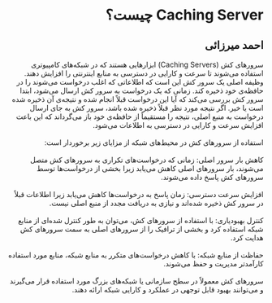 <h1 dir="rtl">Caching Server چیست؟</h1>
<h2 dir="rtl">احمد میرزائی</h2>

<div dir="rtl">
سرورهای کش (Caching Servers) ابزارهایی هستند که در شبکه‌های کامپیوتری استفاده می‌شوند تا سرعت و کارایی در دسترسی به منابع اینترنتی را افزایش دهند. وظیفه اصلی یک سرور کش این است که اطلاعاتی که اغلب درخواست می‌شوند را در حافظه‌ی خود ذخیره کند. زمانی که یک درخواست به سرور کش ارسال می‌شود، ابتدا سرور کش بررسی می‌کند که آیا این درخواست قبلاً انجام شده و نتیجه‌ی آن ذخیره شده است یا خیر. اگر نتیجه مورد نظر قبلاً ذخیره شده باشد، سرور کش به جای ارسال درخواست به منبع اصلی، نتیجه را مستقیماً از حافظه‌ی خود باز می‌گرداند که این باعث افزایش سرعت و کارایی در دسترسی به اطلاعات می‌شود.
</div>
</br>

<div dir="rtl">
استفاده از سرورهای کش در محیط‌های شبکه از مزایای زیر برخوردار است:
  </br>
  </br>
کاهش بار سرور اصلی: زمانی که درخواست‌های تکراری به سرورهای کش متصل می‌شوند، بار سرورهای اصلی کاهش می‌یابد زیرا بخشی از درخواست‌ها توسط سرورهای کش پاسخ داده می‌شوند.
    </br>
  </br>
افزایش سرعت دسترسی: زمان پاسخ به درخواست‌ها کاهش می‌یابد زیرا اطلاعات قبلاً در سرور کش ذخیره شده‌اند و نیازی به دریافت مجدد از منبع اصلی نیست.
    </br>
  </br>
کنترل بهبودیاری: با استفاده از سرورهای کش، می‌توان به طور کنترل شده‌ای از منابع شبکه استفاده کرد و بخشی از ترافیک را از سرورهای اصلی به سمت سرورهای کش هدایت کرد.
    </br>
  </br>
حفاظت از منابع شبکه: با کاهش درخواست‌های متکرر به منابع شبکه، منابع مورد استفاده کارآمدتر مدیریت و حفظ می‌شوند.
  </br>
  </br>
سرورهای کش معمولاً در سطح سازمانی یا شبکه‌های بزرگ مورد استفاده قرار می‌گیرند و می‌توانند بهبود قابل توجهی در عملکرد و کارایی شبکه ارائه دهند.
